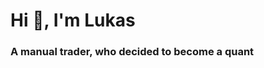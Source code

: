 <h1 align="left">Hi 👋, I'm Lukas</h1>
<h3 align="left">A manual trader, who decided to become a quant</h3>
